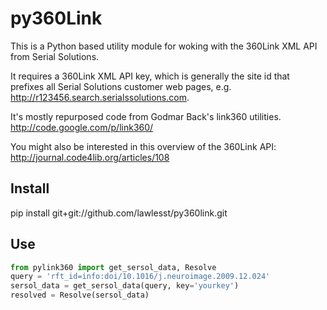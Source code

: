 py360Link
=========
This is a Python based utility module for woking with the 360Link XML API from Serial Solutions.  

It requires a 360Link XML API key, which is generally the site id that prefixes all Serial Solutions customer web pages, e.g. http://r123456.search.serialssolutions.com.

It's mostly repurposed code from Godmar Back's link360 utilities.  
http://code.google.com/p/link360/

You might also be interested in this overview of the 360Link API:
http://journal.code4lib.org/articles/108

Install
-------
pip install git+git://github.com/lawlesst/py360link.git

Use
---
```python
from pylink360 import get_sersol_data, Resolve
query = 'rft_id=info:doi/10.1016/j.neuroimage.2009.12.024'
sersol_data = get_sersol_data(query, key='yourkey')
resolved = Resolve(sersol_data)
```